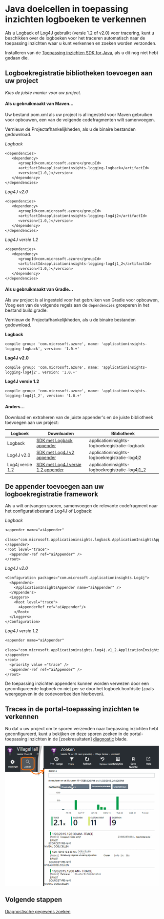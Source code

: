 <properties 
    pageTitle="Java doelcellen in toepassing inzichten logboeken te verkennen" 
    description="Zoeken Log4J of Logback sporen in toepassing inzichten" 
    services="application-insights" 
    documentationCenter="java"
    authors="alancameronwills" 
    manager="douge"/>

<tags 
    ms.service="application-insights" 
    ms.workload="tbd" 
    ms.tgt_pltfrm="ibiza" 
    ms.devlang="na" 
    ms.topic="article" 
    ms.date="07/12/2016" 
    ms.author="awills"/>

# <a name="explore-java-trace-logs-in-application-insights"></a>Java doelcellen in toepassing inzichten logboeken te verkennen

Als u Logback of Log4J gebruikt (versie 1.2 of v2.0) voor tracering, kunt u beschikken over de logboeken voor het traceren automatisch naar de toepassing inzichten waar u kunt verkennen en zoeken worden verzonden.

Installeren van de [Toepassing inzichten SDK for Java][java], als u dit nog niet hebt gedaan die.


## <a name="add-logging-libraries-to-your-project"></a>Logboekregistratie bibliotheken toevoegen aan uw project

*Kies de juiste manier voor uw project.*

#### <a name="if-youre-using-maven"></a>Als u gebruikmaakt van Maven...

Uw bestand pom.xml als uw project is al ingesteld voor Maven gebruiken voor opbouwen, een van de volgende codefragmenten wilt samenvoegen.

Vernieuw de Projectafhankelijkheden, als u de binaire bestanden gedownload.

*Logback*

    <dependencies>
       <dependency>
          <groupId>com.microsoft.azure</groupId>
          <artifactId>applicationinsights-logging-logback</artifactId>
          <version>[1.0,)</version>
       </dependency>
    </dependencies>

*Log4J v2.0*

    <dependencies>
       <dependency>
          <groupId>com.microsoft.azure</groupId>
          <artifactId>applicationinsights-logging-log4j2</artifactId>
          <version>[1.0,)</version>
       </dependency>
    </dependencies>

*Log4J versie 1.2*

    <dependencies>
       <dependency>
          <groupId>com.microsoft.azure</groupId>
          <artifactId>applicationinsights-logging-log4j1_2</artifactId>
          <version>[1.0,)</version>
       </dependency>
    </dependencies>

#### <a name="if-youre-using-gradle"></a>Als u gebruikmaakt van Gradle...

Als uw project is al ingesteld voor het gebruiken van Gradle voor opbouwen, Voeg een van de volgende regels aan de `dependencies` groeperen in het bestand build.gradle:

Vernieuw de Projectafhankelijkheden, als u de binaire bestanden gedownload.

**Logback**

    compile group: 'com.microsoft.azure', name: 'applicationinsights-logging-logback', version: '1.0.+'

**Log4J v2.0**

    compile group: 'com.microsoft.azure', name: 'applicationinsights-logging-log4j2', version: '1.0.+'

**Log4J versie 1.2**

    compile group: 'com.microsoft.azure', name: 'applicationinsights-logging-log4j1_2', version: '1.0.+'

#### <a name="otherwise-"></a>Anders...

Download en extraheren van de juiste appender's en de juiste bibliotheek toevoegen aan uw project:


Logboek | Downloaden | Bibliotheek
----|----|----
Logback|[SDK met Logback appender](https://aka.ms/xt62a4)|applicationinsights-logboekregistratie-logback
Log4J v2.0|[SDK met Log4J v2 appender](https://aka.ms/qypznq)|applicationinsights-logboekregistratie-log4j2 
Log4j versie 1.2|[SDK met Log4J versie 1.2 appender](https://aka.ms/ky9cbo)|applicationinsights-logboekregistratie-log4j1_2 



## <a name="add-the-appender-to-your-logging-framework"></a>De appender toevoegen aan uw logboekregistratie framework

Als u wilt ontvangen sporen, samenvoegen de relevante codefragment naar het configuratiebestand Log4J of Logback: 

*Logback*

    <appender name="aiAppender" 
      class="com.microsoft.applicationinsights.logback.ApplicationInsightsAppender">
    </appender>
    <root level="trace">
      <appender-ref ref="aiAppender" />
    </root>


*Log4J v2.0*


    <Configuration packages="com.microsoft.applicationinsights.Log4j">
      <Appenders>
        <ApplicationInsightsAppender name="aiAppender" />
      </Appenders>
      <Loggers>
        <Root level="trace">
          <AppenderRef ref="aiAppender"/>
        </Root>
      </Loggers>
    </Configuration>


*Log4J versie 1.2*

    <appender name="aiAppender" 
         class="com.microsoft.applicationinsights.log4j.v1_2.ApplicationInsightsAppender">
    </appender>
    <root>
      <priority value ="trace" />
      <appender-ref ref="aiAppender" />
    </root>

De toepassing inzichten appenders kunnen worden verwezen door een geconfigureerde logboek en niet per se door het logboek hoofdsite (zoals weergegeven in de codevoorbeelden hierboven).

## <a name="explore-your-traces-in-the-application-insights-portal"></a>Traces in de portal-toepassing inzichten te verkennen

Nu dat u uw project om te sporen verzenden naar toepassing inzichten hebt geconfigureerd, kunt u bekijken en deze sporen zoeken in de portal-toepassing inzichten in de [zoekresultaten] [ diagnostic] blade.

![Open in de portal-toepassing inzichten zoeken](./media/app-insights-java-trace-logs/10-diagnostics.png)

## <a name="next-steps"></a>Volgende stappen

[Diagnostische gegevens zoeken][diagnostic]

<!--Link references-->

[diagnostic]: app-insights-diagnostic-search.md
[java]: app-insights-java-get-started.md

 
